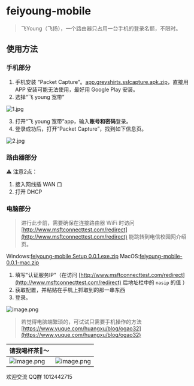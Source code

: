 # feiyoung-mobile

> 飞Young（飞扬），一个路由器只占用一台手机的登录名额，不限时。


## 使用方法

### 手机部分

1. 手机安装 “Packet Capture”。[app.greyshirts.sslcapture.apk.zip](https://www.yuque.com/attachments/yuque/0/2019/zip/99644/1559285518754-6bf58902-a46f-4456-a9f1-d8ead9d51d54.zip?_lake_card=%7B%22src%22%3A%22https%3A%2F%2Fwww.yuque.com%2Fattachments%2Fyuque%2F0%2F2019%2Fzip%2F99644%2F1559285518754-6bf58902-a46f-4456-a9f1-d8ead9d51d54.zip%22%2C%22name%22%3A%22app.greyshirts.sslcapture.apk.zip%22%2C%22size%22%3A4766777%2C%22type%22%3A%22application%2Fzip%22%2C%22ext%22%3A%22zip%22%2C%22status%22%3A%22done%22%2C%22uid%22%3A%22rc-upload-1559285262930-4%22%2C%22progress%22%3A%7B%22percent%22%3A0%7D%2C%22percent%22%3A0%2C%22id%22%3A%229GCBg%22%2C%22card%22%3A%22file%22%7D)，直接用 APP 安装可能无法使用，最好用 Google Play 安装。
1. 选择“飞 young 宽带”

![1.jpg](https://cdn.nlark.com/yuque/0/2019/jpeg/99644/1559285028776-55a7ee12-1097-49aa-b58f-dff755df3f17.jpeg#crop=0&crop=0&crop=1&crop=1&height=480&id=wPv47&name=1.jpg&originHeight=1920&originWidth=1080&originalType=binary&ratio=1&rotation=0&showTitle=false&size=127498&status=done&style=none&title=&width=270)

3. 打开“飞 young 宽带”app，输入**账号和密码**登录。
3. 登录成功后，打开“Packet Capture”，找到如下信息页。

![2.jpg](https://cdn.nlark.com/yuque/0/2019/jpeg/99644/1559285059554-1770b926-a26b-46f9-b21d-4103c63feb4a.jpeg#crop=0&crop=0&crop=1&crop=1&height=480&id=e3mCI&name=2.jpg&originHeight=1920&originWidth=1080&originalType=binary&ratio=1&rotation=0&showTitle=false&size=388946&status=done&style=none&title=&width=270)

### 路由器部分
⚠️ 注意2点：

1. 接入网线插 WAN 口
1. 打开 DHCP

### 电脑部分
> 进行此步前，需要确保在连接路由器 WiFi 时访问 [http://www.msftconnecttest.com/redirect](http://www.msftconnecttest.com/redirect) 能跳转到电信校园网介绍页。

Windows:[feiyoung-mobile Setup 0.0.1.exe.zip](https://www.yuque.com/attachments/yuque/0/2019/zip/99644/1559358458770-d4c6411c-47a7-4353-96c3-62472e687d99.zip?_lake_card=%7B%22src%22%3A%22https%3A%2F%2Fwww.yuque.com%2Fattachments%2Fyuque%2F0%2F2019%2Fzip%2F99644%2F1559358458770-d4c6411c-47a7-4353-96c3-62472e687d99.zip%22%2C%22name%22%3A%22feiyoung-mobile+Setup+0.0.1.exe.zip%22%2C%22size%22%3A73332217%2C%22type%22%3A%22application%2Fzip%22%2C%22ext%22%3A%22zip%22%2C%22status%22%3A%22done%22%2C%22uid%22%3A%22rc-upload-1559358388962-4%22%2C%22progress%22%3A%7B%22percent%22%3A0%7D%2C%22percent%22%3A0%2C%22id%22%3A%22QI0i8%22%2C%22card%22%3A%22file%22%7D)
MacOS:[feiyoung-mobile-0.0.1-mac.zip](https://www.yuque.com/attachments/yuque/0/2019/zip/99644/1562032414064-2d69a7f6-c325-443c-99dd-212e32ddc8c8.zip?_lake_card=%7B%22src%22%3A%22https%3A%2F%2Fwww.yuque.com%2Fattachments%2Fyuque%2F0%2F2019%2Fzip%2F99644%2F1562032414064-2d69a7f6-c325-443c-99dd-212e32ddc8c8.zip%22%2C%22name%22%3A%22feiyoung-mobile-0.0.1-mac.zip%22%2C%22size%22%3A96135880%2C%22type%22%3A%22application%2Fzip%22%2C%22ext%22%3A%22zip%22%2C%22status%22%3A%22done%22%2C%22uid%22%3A%22rc-upload-1562032370528-4%22%2C%22progress%22%3A%7B%22percent%22%3A0%7D%2C%22percent%22%3A0%2C%22id%22%3A%22MwPqC%22%2C%22card%22%3A%22file%22%7D)

1. 填写"认证服务IP"（在访问 [http://www.msftconnecttest.com/redirect](http://www.msftconnecttest.com/redirect) 后地址栏中的 `nasip` 的值  ）
1. 获取配置，并粘贴在手机上抓取到的那一串东西
1. 登录。

![image.png](https://cdn.nlark.com/yuque/0/2019/png/99644/1559285126673-c5f86374-6304-4e6e-b24b-d7d45905ab57.png#crop=0&crop=0&crop=1&crop=1&height=170&id=tFUEq&name=image.png&originHeight=340&originWidth=1978&originalType=binary&ratio=1&rotation=0&showTitle=false&size=104409&status=done&style=none&title=&width=989)

> 若觉得电脑端繁琐的，可试试只需要手机操作的方法 [https://www.yuque.com/huangxu/blog/ogao32](https://www.yuque.com/huangxu/blog/ogao32)

| 请我喝杯茶🥤～ |  |
| --- | --- |
| ![image.png](https://cdn.nlark.com/yuque/0/2020/png/99644/1602727010107-077b3ebb-6838-427e-91d5-af3ce4f7a0e1.png#crop=0&crop=0&crop=1&crop=1&height=1037&id=gfmmM&margin=%5Bobject%20Object%5D&name=image.png&originHeight=1037&originWidth=1037&originalType=binary&ratio=1&rotation=0&showTitle=false&size=134238&status=done&style=none&title=&width=1037) | ![image.png](https://cdn.nlark.com/yuque/0/2020/png/99644/1602727025916-e2ab5be4-4d8a-487e-b791-16d8f01078be.png#crop=0&crop=0&crop=1&crop=1&height=1540&id=rTZ5a&margin=%5Bobject%20Object%5D&name=image.png&originHeight=1540&originWidth=990&originalType=binary&ratio=1&rotation=0&showTitle=false&size=263092&status=done&style=none&title=&width=990) |

欢迎交流 QQ群 1012442715
